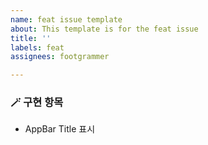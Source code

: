 ```yaml
---
name: feat issue template
about: This template is for the feat issue
title: ''
labels: feat
assignees: footgrammer

---
```


### 🪄 구현 항목
- AppBar Title 표시
